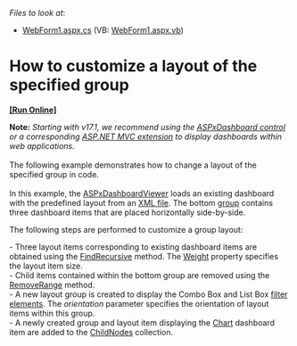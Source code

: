 <!-- default file list -->
*Files to look at*:

* [WebForm1.aspx.cs](./CS/Dashboard_UpdateGroupLayout/WebForm1.aspx.cs) (VB: [WebForm1.aspx.vb](./VB/Dashboard_UpdateGroupLayout/WebForm1.aspx.vb))
<!-- default file list end -->
# How to customize a layout of the specified group
<!-- run online -->
**[[Run Online]](https://codecentral.devexpress.com/t206611/)**
<!-- run online end -->


<strong>Note:</strong> <em>Starting with v17.1, we recommend using the <a href="https://documentation.devexpress.com/Dashboard/CustomDocument16976.aspx">ASPxDashboard control</a> or a corresponding <a href="https://documentation.devexpress.com/Dashboard/CustomDocument16977.aspx">ASP.NET MVC extension</a> to display dashboards within web applications.</em><br><br>The following example demonstrates how to change a layout of the specified group in code.<br><br>In this example, the <a href="http://documentation.devexpress.com/#Dashboard/clsDevExpressDashboardWebASPxDashboardViewertopic">ASPxDashboardViewer</a> loads an existing dashboard with the predefined layout from an <a href="http://documentation.devexpress.com/#Dashboard/CustomDocument15405">XML file</a>. The bottom <a href="http://documentation.devexpress.com/#Dashboard/CustomDocument17586">group</a> contains three dashboard items that are placed horizontally side-by-side.<br>
<p>The following steps are performed to customize a group layout:</p>
<p>- Three layout items corresponding to existing dashboard items are obtained using the <a href="http://documentation.devexpress.com/#Dashboard/DevExpressDashboardCommonDashboardLayoutGroup_FindRecursivetopic">FindRecursive</a> method. The <a href="http://documentation.devexpress.com/#Dashboard/DevExpressDashboardCommonDashboardLayoutNode_Weighttopic">Weight</a> property specifies the layout item size.<br>- Child items contained within the bottom group are removed using the <a href="http://documentation.devexpress.com/#CoreLibraries/DevExpressDataAccessNotifyingCollection~T~_RemoveRangetopic">RemoveRange</a> method.<br>- A new layout group is created to display the Combo Box and List Box <a href="http://documentation.devexpress.com/#Dashboard/CustomDocument17659">filter elements</a>. The <em>orientation</em> parameter specifies the orientation of layout items within this group.<br>- A newly created group and layout item displaying the <a href="http://documentation.devexpress.com/#Dashboard/CustomDocument14719">Chart</a> dashboard item are added to the <a href="http://documentation.devexpress.com/#Dashboard/DevExpressDashboardCommonDashboardLayoutGroup_ChildNodestopic">ChildNodes</a> collection.</p>

<br/>



